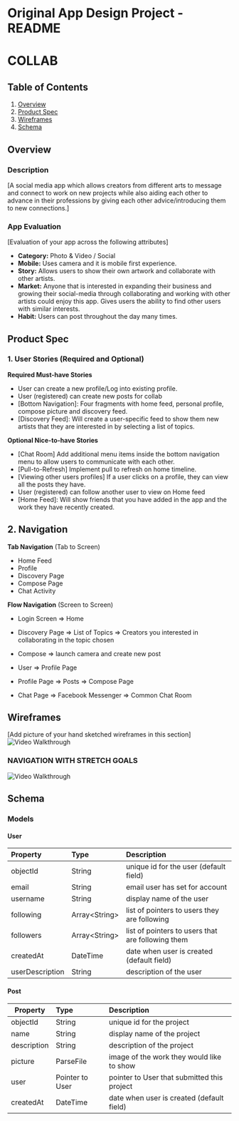 Original App Design Project - README
===

# COLLAB

## Table of Contents
1. [Overview](#Overview)
1. [Product Spec](#Product-Spec)
1. [Wireframes](#Wireframes)
2. [Schema](#Schema)

## Overview
### Description
[A social media app which allows creators from different arts to message and connect to work on new projects while also aiding each other to advance in their professions by giving each other advice/introducing them to new connections.]

### App Evaluation
[Evaluation of your app across the following attributes]
- **Category:** Photo & Video / Social
- **Mobile:** Uses camera and it is mobile first experience.
- **Story:** Allows users to show their own artwork and collaborate with other artists.
- **Market:** Anyone that is interested in expanding their business and growing their social-media through collaborating and working with other artists could enjoy this app. Gives users the ability to find other users with similar interests.
- **Habit:** Users can post throughout the day many times.

## Product Spec

### 1. User Stories (Required and Optional)

**Required Must-have Stories**

* User can create a new profile/Log into existing profile. 
* User (registered) can create new posts for collab
* [Bottom Navigation]: Four fragments with home feed, personal profile, compose picture and discovery feed.
* [Discovery Feed]: Will create a user-specific feed to show them new artists that they are interested in by selecting a list of topics. 

**Optional Nice-to-have Stories**

* [Chat Room] Add additional menu items inside the bottom navigation menu to allow users to communicate with each other.
* [Pull-to-Refresh] Implement pull to refresh on home timeline.
* [Viewing other users profiles] If a user clicks on a profile, they can view all the posts they have.
* User (registered) can follow another user to view on Home feed
* [Home Feed]: Will show friends that you have added in the app and the work they have recently created.


## 2. Navigation

**Tab Navigation** (Tab to Screen)

* Home Feed
* Profile
* Discovery Page
* Compose Page
* Chat Activity

**Flow Navigation** (Screen to Screen)

* Login Screen
	=> Home

* Discovery Page
	=> List of Topics
	=> Creators you interested in collaborating in the topic chosen

* Compose
	=> launch camera and create new post

* User
	=> Profile Page

* Profile Page
  => Posts
  => Compose Page
  
* Chat Page
  => Facebook Messenger
  => Common Chat Room
  
## Wireframes
[Add picture of your hand sketched wireframes in this section]
<img src='pictures/wireframe.jpg' title='Video Walkthrough' width='' alt='Video Walkthrough' />

### NAVIGATION WITH STRETCH GOALS
<img src='pictures/stretchWireframe.png' title='Video Walkthrough' width='' alt='Video Walkthrough' />



## Schema

### Models

#### User

| Property           | Type           | Description                                       |
|:------------------ |:-------------- |:------------------------------------------------- |
| objectId           | String         | unique id for the user (default field)            |
| email              | String         | email user has set for account                    |
| username           | String         | display name of the user                          |
| following          | Array\<String> | list of pointers to users they are following      |
| followers          | Array\<String> | list of pointers to users that are following them |
| createdAt          | DateTime       | date when user is created (default field)         |
| userDescription    | String         | description of the user                           |



#### Post

| Property     | Type            | Description                                             |
| ------------ |:--------------- |:------------------------------------------------------- |
| objectId     | String          | unique id for the project                               |
| name         | String          | display name of the project                             |
| description  | String          | description of the project                              |
| picture      | ParseFile       | image of the work they would like to show               |
| user         | Pointer to User | pointer to User that submitted this project             |
| createdAt    | DateTime        | date when user is created (default field)               |


